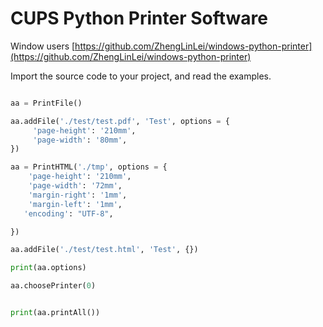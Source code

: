 # CUPS Python Printer Software

Window users [https://github.com/ZhengLinLei/windows-python-printer](https://github.com/ZhengLinLei/windows-python-printer)


Import the source code to your project, and read the examples.
```python

aa = PrintFile()

aa.addFile('./test/test.pdf', 'Test', options = {
     'page-height': '210mm',
     'page-width': '80mm',
})

aa = PrintHTML('./tmp', options = {
    'page-height': '210mm',
    'page-width': '72mm',
    'margin-right': '1mm',
    'margin-left': '1mm',
   'encoding': "UTF-8",

})

aa.addFile('./test/test.html', 'Test', {})

print(aa.options)

aa.choosePrinter(0)


print(aa.printAll())
```

